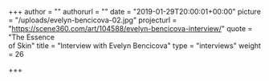 +++
author = ""
authorurl = ""
date = "2019-01-29T20:00:01+00:00"
picture = "/uploads/evelyn-bencicova-02.jpg"
projecturl = "https://scene360.com/art/104588/evelyn-bencicova-interview/"
quote = "The Essence <br/> of Skin"
title = "Interview with Evelyn Bencicova"
type = "interviews"
weight = 26

+++
